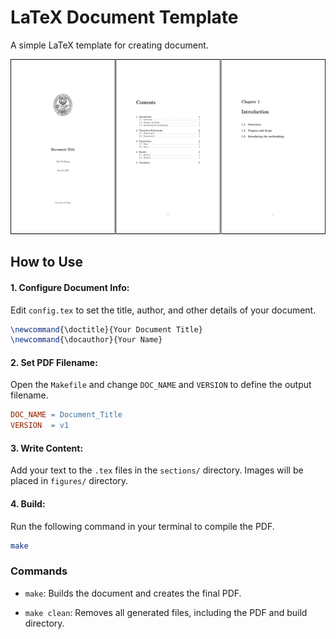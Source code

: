 # LaTeX Document Template
A simple LaTeX template for creating document.

<img height=280 src="figures/example.png">

## How to Use

#### 1. Configure Document Info:
Edit `config.tex` to set the title, author, and other details of your document.

```tex
\newcommand{\doctitle}{Your Document Title}
\newcommand{\docauthor}{Your Name}
```

#### 2. Set PDF Filename:
Open the `Makefile` and change `DOC_NAME` and `VERSION` to define the output filename.

```makefile
DOC_NAME = Document_Title
VERSION  = v1
```

#### 3. Write Content:
Add your text to the `.tex` files in the `sections/` directory. Images will be placed in `figures/` directory.

#### 4. Build:
Run the following command in your terminal to compile the PDF.

```bash
make
```

### Commands

- `make`: Builds the document and creates the final PDF.

- `make clean`: Removes all generated files, including the PDF and build directory.